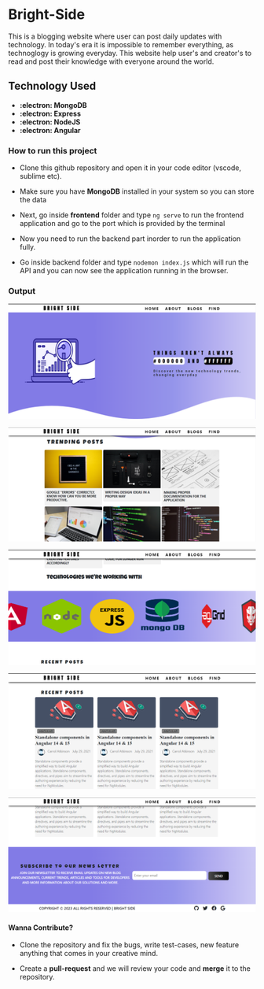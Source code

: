 # Bright-Side

This is a blogging website where user can post daily updates with technology. 
In today's era it is impossible to remember everything, as technoglogy is growing everyday.
This website help user's and creator's to read and post their knowledge with everyone around the world.

## Technology Used

* **:electron: MongoDB**
* **:electron: Express**
* **:electron: NodeJS**
* **:electron: Angular**

### How to run this project

* Clone this github repository and open it in your code editor (vscode, sublime etc).

* Make sure you have **MongoDB** installed in your system so you can store the data

* Next, go inside **frontend** folder and type `ng serve` to run the frontend application and go to the port which is provided by the terminal

* Now you need to run the backend part inorder to run the application fully.

* Go inside backend folder and type `nodemon index.js` which will run the API and you can now see the application running in the browser.


### Output 

![Image](./images/home.png)

![Image](./images/trending.png)

![Image](./images/carousel.png)

![Image](./images/recent.png)

![Image](./images/footer.png)


#### Wanna Contribute?

* Clone the repository and fix the bugs, write test-cases, new feature anything that comes in your creative mind.

* Create a **pull-request** and we will review your code and **merge** it to the repository.



